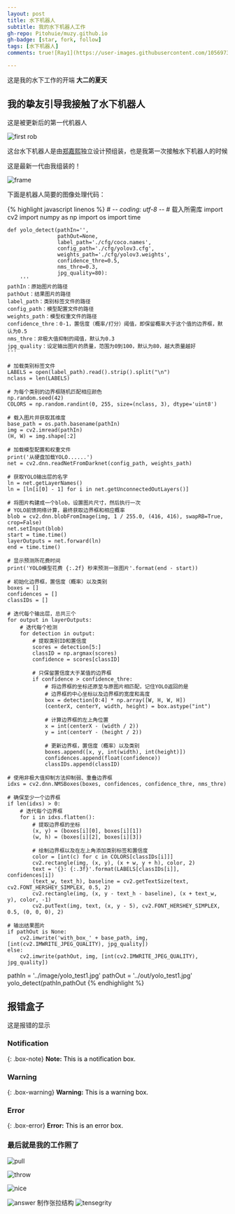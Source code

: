 ```yaml
---
layout: post
title: 水下机器人
subtitle: 我的水下机器人工作
gh-repo: Pitohuie/muzy.github.io
gh-badge: [star, fork, follow]
tags: [水下机器人]
comments: true![Ray1](https://user-images.githubusercontent.com/105697385/173609268-e65d9168-5c21-458a-b039-cb277abc9f96.jpg)

---
```

这是我的水下工作的开端
**大二的夏天**

## 我的挚友引导我接触了水下机器人




这是被更新后的第一代机器人


![first rob](https://user-images.githubusercontent.com/105697385/173712687-35cf93ab-7f58-48ee-926f-4ff20c9a223c.jpg)

这台水下机器人是由[郑嘉熙](https:https://jiaxizheng.com/)独立设计预组装，也是我第一次接触水下机器人的时候

这是最新一代由我组装的！


![frame](https://user-images.githubusercontent.com/105697385/173713146-d7747094-9856-4be3-9204-1fa663c490c8.jpg)


下面是机器人简要的图像处理代码：



{% highlight javascript linenos %}
    # -*- coding: utf-8 -*-
    # 载入所需库
    import cv2
    import numpy as np
    import os
    import time
 
 
    def yolo_detect(pathIn='',
                    pathOut=None,
                    label_path='./cfg/coco.names',
                    config_path='./cfg/yolov3.cfg',
                    weights_path='./cfg/yolov3.weights',
                    confidence_thre=0.5,
                    nms_thre=0.3,
                    jpg_quality=80):
        '''
    pathIn：原始图片的路径
    pathOut：结果图片的路径
    label_path：类别标签文件的路径
    config_path：模型配置文件的路径
    weights_path：模型权重文件的路径
    confidence_thre：0-1，置信度（概率/打分）阈值，即保留概率大于这个值的边界框，默认为0.5
    nms_thre：非极大值抑制的阈值，默认为0.3
    jpg_quality：设定输出图片的质量，范围为0到100，默认为80，越大质量越好
    '''
 
    # 加载类别标签文件
    LABELS = open(label_path).read().strip().split("\n")
    nclass = len(LABELS)
 
    # 为每个类别的边界框随机匹配相应颜色
    np.random.seed(42)
    COLORS = np.random.randint(0, 255, size=(nclass, 3), dtype='uint8')
 
    # 载入图片并获取其维度
    base_path = os.path.basename(pathIn)
    img = cv2.imread(pathIn)
    (H, W) = img.shape[:2]
 
    # 加载模型配置和权重文件
    print('从硬盘加载YOLO......')
    net = cv2.dnn.readNetFromDarknet(config_path, weights_path)
 
    # 获取YOLO输出层的名字
    ln = net.getLayerNames()
    ln = [ln[i[0] - 1] for i in net.getUnconnectedOutLayers()]
 
    # 将图片构建成一个blob，设置图片尺寸，然后执行一次
    # YOLO前馈网络计算，最终获取边界框和相应概率
    blob = cv2.dnn.blobFromImage(img, 1 / 255.0, (416, 416), swapRB=True, crop=False)
    net.setInput(blob)
    start = time.time()
    layerOutputs = net.forward(ln)
    end = time.time()
 
    # 显示预测所花费时间
    print('YOLO模型花费 {:.2f} 秒来预测一张图片'.format(end - start))
 
    # 初始化边界框，置信度（概率）以及类别
    boxes = []
    confidences = []
    classIDs = []
 
    # 迭代每个输出层，总共三个
    for output in layerOutputs:
        # 迭代每个检测
        for detection in output:
            # 提取类别ID和置信度
            scores = detection[5:]
            classID = np.argmax(scores)
            confidence = scores[classID]
 
            # 只保留置信度大于某值的边界框
            if confidence > confidence_thre:
                # 将边界框的坐标还原至与原图片相匹配，记住YOLO返回的是
                # 边界框的中心坐标以及边界框的宽度和高度
                box = detection[0:4] * np.array([W, H, W, H])
                (centerX, centerY, width, height) = box.astype("int")
 
                # 计算边界框的左上角位置
                x = int(centerX - (width / 2))
                y = int(centerY - (height / 2))
 
                # 更新边界框，置信度（概率）以及类别
                boxes.append([x, y, int(width), int(height)])
                confidences.append(float(confidence))
                classIDs.append(classID)
 
    # 使用非极大值抑制方法抑制弱、重叠边界框
    idxs = cv2.dnn.NMSBoxes(boxes, confidences, confidence_thre, nms_thre)
 
    # 确保至少一个边界框
    if len(idxs) > 0:
        # 迭代每个边界框
        for i in idxs.flatten():
            # 提取边界框的坐标
            (x, y) = (boxes[i][0], boxes[i][1])
            (w, h) = (boxes[i][2], boxes[i][3])
 
            # 绘制边界框以及在左上角添加类别标签和置信度
            color = [int(c) for c in COLORS[classIDs[i]]]
            cv2.rectangle(img, (x, y), (x + w, y + h), color, 2)
            text = '{}: {:.3f}'.format(LABELS[classIDs[i]], confidences[i])
            (text_w, text_h), baseline = cv2.getTextSize(text, cv2.FONT_HERSHEY_SIMPLEX, 0.5, 2)
            cv2.rectangle(img, (x, y - text_h - baseline), (x + text_w, y), color, -1)
            cv2.putText(img, text, (x, y - 5), cv2.FONT_HERSHEY_SIMPLEX, 0.5, (0, 0, 0), 2)
 
    # 输出结果图片
    if pathOut is None:
        cv2.imwrite('with_box_' + base_path, img, [int(cv2.IMWRITE_JPEG_QUALITY), jpg_quality])
    else:
        cv2.imwrite(pathOut, img, [int(cv2.IMWRITE_JPEG_QUALITY), jpg_quality])
 
pathIn = '../image/yolo_test1.jpg'
pathOut = '../out/yolo_test1.jpg'
yolo_detect(pathIn,pathOut
{% endhighlight %}

## 报错盒子
这是报错的显示

### Notification

{: .box-note}
**Note:** <font color=black>This is a notification box.</font>

### Warning

{: .box-warning}
**Warning:**  <font color=black>This is a warning box.</font>

### Error

{: .box-error}
**Error:** <font color=black>This is an error box.</font>

### 最后就是我的工作照了

![pull](https://user-images.githubusercontent.com/105697385/173714435-69bd34da-9b39-4883-bbad-22df6e6421cf.jpg)

![throw](https://user-images.githubusercontent.com/105697385/173714878-c7a6a669-9458-472c-8d25-1de2dc263da6.jpg)

![nice](https://user-images.githubusercontent.com/105697385/173714917-d10cf2f2-f96f-4bb1-a3fd-7d62f1ce3aaf.jpg)

![answer](https://user-images.githubusercontent.com/105697385/173715030-862bf0fa-b8f5-43fd-a0b7-c2a3c835e593.jpg)
制作张拉结构
![tensegrity](https://user-images.githubusercontent.com/105697385/173715064-f382e79c-faf4-4181-a73f-981eba620c9f.jpg)



